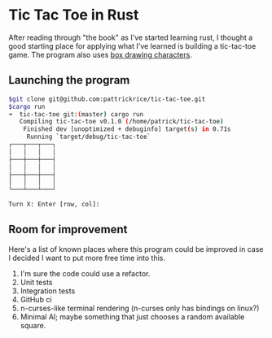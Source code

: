 # Tic Tac Toe in Rust

After reading through "the book" as I've started learning rust, I thought a good starting place for applying what I've learned is building a tic-tac-toe game. The program also uses [box drawing characters](https://en.wikipedia.org/wiki/Box-drawing_character).

## Launching the program

```bash
$git clone git@github.com:pattrickrice/tic-tac-toe.git
$cargo run
➜  tic-tac-toe git:(master) cargo run             
   Compiling tic-tac-toe v0.1.0 (/home/patrick/tic-tac-toe)
    Finished dev [unoptimized + debuginfo] target(s) in 0.71s
     Running `target/debug/tic-tac-toe`
┌───┬───┬───┐
│   │   │   │
├───┼───┼───┤
│   │   │   │
├───┼───┼───┤
│   │   │   │
└───┴───┴───┘

Turn X: Enter [row, col]: 
```

## Room for improvement

Here's a list of known places where this program could be improved in case I decided I want to put more free time into this.
1. I'm sure the code could use a refactor.
2. Unit tests
3. Integration tests
3. GitHub ci
4. n-curses-like terminal rendering (n-curses only has bindings on linux?)
5. Minimal AI; maybe something that just chooses a random available square.

